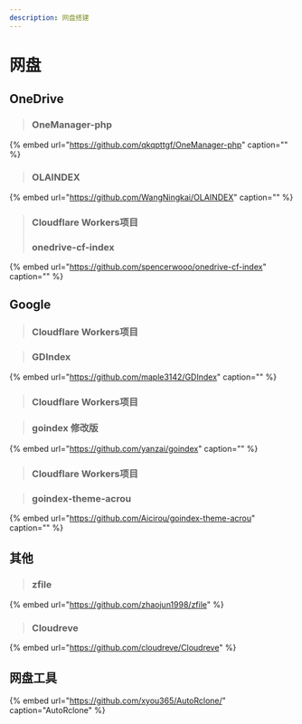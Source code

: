 ```yaml
---
description: 网盘搭建
---
```


# 网盘

## OneDrive

> ### OneManager-php

{% embed url="https://github.com/qkqpttgf/OneManager-php" caption="" %}

> ### OLAINDEX

{% embed url="https://github.com/WangNingkai/OLAINDEX" caption="" %}

> ### Cloudflare Workers项目
>
> ### onedrive-cf-index

{% embed url="https://github.com/spencerwooo/onedrive-cf-index" caption="" %}

## Google

> ### Cloudflare Workers项目

> ### GDIndex

{% embed url="https://github.com/maple3142/GDIndex" caption="" %}

> ### Cloudflare Workers项目

> ### goindex 修改版

{% embed url="https://github.com/yanzai/goindex" caption="" %}

> ### Cloudflare Workers项目

> ### goindex-theme-acrou

{% embed url="https://github.com/Aicirou/goindex-theme-acrou" caption="" %}

## 其他

> ### zfile

{% embed url="https://github.com/zhaojun1998/zfile" %}

> ### Cloudreve

{% embed url="https://github.com/cloudreve/Cloudreve" %}

## 网盘工具

{% embed url="https://github.com/xyou365/AutoRclone/" caption="AutoRclone" %}

## 








